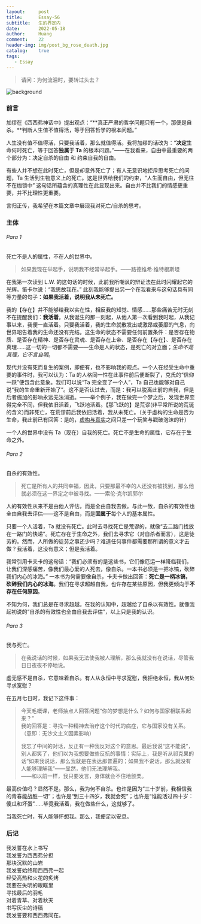 ```yaml
---
layout:     post
title:      Essay-56
subtitle:   生的界定内
date:       2022-05-18
author:     Huang
comment:    22
header-img: img/post_bg_rose_death.jpg
catalog:    true
tags:
   - Essay
---
```


> 请问：为何流泪时，要转过头去？

![background](https://huang-feiyu.github.io/img/post_bg_rose_death.jpg)

### 前言

加缪在《西西弗神话中》提出观点：“**真正严肃的哲学问题只有一个，那便是自杀。**判断人生值不值得活，等于回答哲学的根本问题。”

人生没有值不值得活，只要我活着，那么就值得活。我将加缪的话改为：“**决定**生命何时死亡，等于回答**独属于 Ta** 的根本问题。”——在我看来，自由中最重要的两个部分为：决定自杀的自由 和 约束自我的自由。

有些人并不想在此时死亡，但是却意外死亡了；有人无意识地拒斥思考死亡的问题，Ta 生活到生物意义上的死亡。这是世界给我们的约束，“人生而自由，但无往不在枷锁中” 这句话所蕴含的真理性在此显现出来。自由并不比我们的情感更重要，并不比理性更重要。

言归正传，我希望在本篇文章中展现我对死亡/自杀的思考。

### 主体

###### Para 1

死亡不是人的属性，不在人的世界中。

> 如果我现在举起手，说明我不经常举起手。——路德维希·维特根斯坦

在我第一次读到 L.W. 的这句话的时候，此前我所嘲讽的辩证法在此时闪耀起它的光辉。笛卡尔说：“我思故我在。” 此刻我能够提出另一个在我看来与这句话具有同等力量的句子：**如果我活着，说明我从未死亡。**

我的【存在】并不能够给我以实在性，相反我的知觉、情感……那些痛苦无时无刻不在提醒我们：**我活着**。从我诞生的那一刻起，从他人第一次看到我时起，从我记事以来，我便一直活着。只要我活着，我的生命就散发出或激昂或萎靡的气息，向世界昭告着我的生命还没有完结。这生命的状态不需要任何前置条件：是否存在物质、是否存在精神、是否存在灵魂、是否存在上帝、是否存在【存在】、是否存在真理……这一切的一切都不需要——生命是人的状态，是死亡的对立面；*生命不是真理，它不言自明*。

现代并没有死而复生的案例，即便有，也不影响我的观点。一个人在经受生命中重要的事件时，我可以认为：Ta 的人格同一性在此事件前后便断裂了，克氏的“信仰一跃”便包含此意象。我们可以说“Ta 完全变了一个人”，Ta 自己也能够对自己说“我的生命重新开始了”。这不是否认过去，而是：我可以脱离此前的自我，但是后者施加的影响永远无法消逝。——举个例子，我在做完一个梦之后，发现世界变得完全不同，但我依旧活着，飞跃地活着。【那飞跃的】是荒谬(非平常所说的荒诞的含义)而非死亡，在荒谬前后我依旧活着，我从未死亡。（关于虚构的生命是否为生命，我此前已有回答：是的，[虚构与真实](https://xn--29s704loyd.com/2022/04/17/Essay-52/)之间只差一个玩笑与戳破泡沫的针）

一个人的世界中没有 Ta（现在）自我的死亡。死亡不是生命的属性，它存在于生命之外。

###### Para 2

自杀的有效性。

> 死亡是所有人的共同幸福，因此，只要那最不幸的人还没有被找到，那么他就必须在这一界定之中被寻找。——索伦·克尔凯郭尔

人的有效性从来不是由他人评估，而是全由自我去做。与此一致，自杀的有效性也全由自我去评估——这不是自由，而是**固属于**每个人的基本属性。

只要一个人活着，Ta 就没有死亡。此时去寻找死亡是荒谬的，就像“去二路门找放在一路门的快递”。死亡存在于生命之外，我们去寻求它（对自杀者而言），这是徒劳的。然而，人所做的徒劳之事还少吗？难道任何事件都需要那所谓的意义才去做？我活着，这没有意义；但是我活着。

我常引用卡夫卡的这句话：“我们必须有的是这些书，它们像厄运一样降临我们，让我们深感痛苦，像我们最心爱的人死去，像自杀。一本书必须是一把冰镐，砍碎我们内心的冰海。” 一本书为何需要像自杀，卡夫卡做出回答：**死亡是一柄冰镐，砍碎我们内心的冰海**。我们在寻求超越自我，也许存在某些原因，但我更倾向于**不存在任何原因**。

不知为何，我们总是在寻求超越。在我的认知中，超越给了自杀以有效性。就像我起初说的“自杀的有效性也全由自我去评估”，以上只是我的认识。

###### Para 3

我与死亡。

> 在我说话的时候，如果我无法使我被人理解，那么我就没有在说话，尽管我日日夜夜不停地说。

虚无感不是自杀，它意味着自杀。有人从永恒中寻求宽慰，我拒绝永恒，我从何处寻求宽慰？

在五月七日时，我记下这件事：

> 今天毛概课，老师抽点人回答问题“你的梦想是什么？如何与国家相联系起来？”<br/>我的回答是：寻找一种精神去治疗这个时代的病症，它与国家没有关系。（意即：无沙文主义因素影响）
>
> 我忘了中间的对话，反正有一种我反对这个的意思。最后我说“这不能说”，别人都笑了，他们以为我想要做些反抗的事情：实际上，我是听从祁克果的话“如果我说话，那么我就是在表达那普遍的；如果我不说话，那么就没有人能够理解我”——显然，他们无法理解我。<br/>——和以前一样，我只要发言，身体就会不住地颤栗。

最高价值吗？显然不是。那么，我为何不自杀。也许是因为“三十岁前，我相信我的青春能战胜一切”；也许是“到三十四岁，我就会死”；也许是“谁能活过四十岁：傻瓜和坏蛋”……毕竟我活着，我在做些什么，这就够了。

当我死亡时，有人能够怀想我。那么，我便足以安息。

### 后记

我发誓在水上书写<br/>我发誓为西西弗分担<br/>那块沉默的山岩<br/>我发誓始终和西西弗一起<br/>经受高热和火花的炙烤<br/>我要在失明的眼眶里<br/>寻找最后的羽毛<br/>对着青草、对着秋天<br/>书写灰尘的诗稿<br/>我发誓要和西西弗同在。
